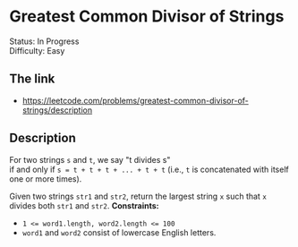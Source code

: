 # Greatest Common Divisor of Strings

Status: In Progress \
Difficulty: Easy

## The link
- https://leetcode.com/problems/greatest-common-divisor-of-strings/description

## Description
For two strings `s` and `t`, we say "t divides s" \
if and only if `s = t + t + t + ... + t + t` (i.e., `t` is concatenated with itself one or more times).

Given two strings `str1` and `str2`, return the largest string `x` such that `x` divides both `str1` and `str2`.
**Constraints:**
- `1 <= word1.length, word2.length <= 100`
- `word1` and `word2` consist of lowercase English letters.
